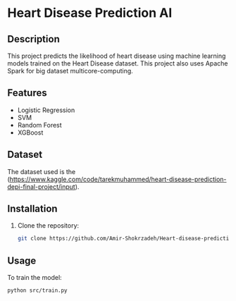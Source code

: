 # Heart Disease Prediction AI

## Description
This project predicts the likelihood of heart disease using machine learning models trained on the Heart Disease dataset.
This project also uses Apache Spark for big dataset multicore-computing.

## Features
- Logistic Regression
- SVM
- Random Forest
- XGBoost

## Dataset
The dataset used is the (https://www.kaggle.com/code/tarekmuhammed/heart-disease-prediction-depi-final-project/input).

## Installation
1. Clone the repository:
   ```bash
   git clone https://github.com/Amir-Shokrzadeh/Heart-disease-prediction.git
   ```

## Usage
To train the model:
```bash
python src/train.py